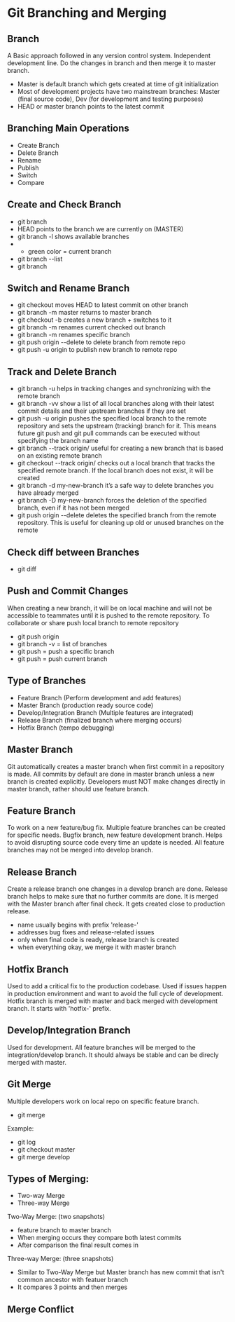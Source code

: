 # Git Branching and Merging

## Branch
A Basic approach followed in any version control system. Independent development line. Do the changes in branch and then merge it to master branch.
- Master is default branch which gets created at time of git initialization
- Most of development projects have two mainstream branches: Master (final source code), Dev (for development and testing purposes)
- HEAD or master branch points to the latest commit

## Branching Main Operations
- Create Branch
- Delete Branch
- Rename
- Publish
- Switch
- Compare

## Create and Check Branch
- git branch <new-branch-name>
- HEAD points to the branch we are currently on (MASTER)
- git branch -l shows available branches
- * green color = current branch
- git branch --list
- git branch

## Switch and Rename Branch
- git checkout <other-branch> moves HEAD to latest commit on other branch
- git branch -m master returns to master branch
- git checkout -b <new-branch-name> creates a new branch + switches to it
- git branch -m <new-name> renames current checked out branch
- git branch -m <old-name> <new-name> renames specific branch
- git push origin --delete <old-name> to delete branch from remote repo
- git push -u origin <new-name> to publish new branch to remote repo

## Track and Delete Branch
- git branch -u helps in tracking changes and synchronizing with the remote branch
- git branch -vv show a list of all local branches along with their latest commit details and their upstream branches if they are set
- git push -u origin <local-branch> pushes the specified local branch to the remote repository and sets the upstream (tracking) branch for it. This means future git push and git pull commands can be executed without specifying the branch name
- git branch --track <new-branch> origin/<base-branch> useful for creating a new branch that is based on an existing remote branch
- git checkout --track origin/<base-branch> checks out a local branch that tracks the specified remote branch. If the local branch does not exist, it will be created
- git branch -d my-new-branch  it’s a safe way to delete branches you have already merged
- git branch -D my-new-branch forces the deletion of the specified branch, even if it has not been merged
- git push origin --delete <branch-name> deletes the specified branch from the remote repository. This is useful for cleaning up old or unused branches on the remote

## Check diff between Branches
- git diff <branch-name>

## Push and Commit Changes
When creating a new branch, it will be on local machine and will not be accessible to teammates until it is pushed to the remote repository. To collaborate or share push local branch to remote repository
- git push origin <branchName>
- git branch -v = list of branches
- git push <remote> <branchName> = push a specific branch
- git push <remote> = push current branch

## Type of Branches
- Feature Branch (Perform development and add features)
- Master Branch (production ready source code)
- Develop/Integration Branch (Multiple features are integrated)
- Release Branch (finalized branch where merging occurs)
- Hotfix Branch (tempo debugging)

## Master Branch
Git automatically creates a master branch when first commit in a repository is made. All commits by default are done in master branch unless a new branch is created explicitly. Developers must NOT make changes directly in master branch, rather should use feature branch.

## Feature Branch
To work on a new feature/bug fix. Multiple feature branches can be created for specific needs. Bugfix branch, new feature development branch. Helps to avoid disrupting source code every time an update is needed. All feature branches may not be merged into develop branch.

## Release Branch
Create a release branch one changes in a develop branch are done. Release branch helps to make sure that no further commits are done. It is merged with the Master branch after final check. It gets created close to production release.
- name usually begins with prefix 'release-'
- addresses bug fixes and release-related issues
- only when final code is ready, release branch is created
- when everything okay, we merge it with master branch

## Hotfix Branch
Used to add a critical fix to the production codebase. Used if issues happen in production environment and want to avoid the full cycle of development. Hotfix branch is merged with master and back merged with development branch. It starts with 'hotfix-' prefix.

## Develop/Integration Branch
Used for development. All feature branches will be merged to the integration/develop branch. It should always be stable and can be direcly merged with master.

## Git Merge
Multiple developers work on local repo on specific feature branch.
- git merge <branchName>

Example:
- git log
- git checkout master
- git merge develop

## Types of Merging:
- Two-way Merge
- Three-way Merge

Two-Way Merge: (two snapshots)
- feature branch to master branch
- When merging occurs they compare both latest commits
- After comparison the final result comes in

Three-way Merge: (three snapshots)
- Similar to Two-Way Merge but Master branch has new commit that isn't common ancestor with featuer branch
- It compares 3 points and then merges

## Merge Conflict



